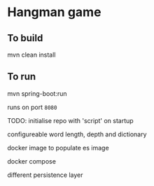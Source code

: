 # Hangman game

## To build
mvn clean install


## To run

mvn spring-boot:run

runs on port `8080`


TODO:
initialise repo with 'script' on startup

configureable word length, depth and dictionary

docker image to populate es image

docker compose 

different persistence layer
